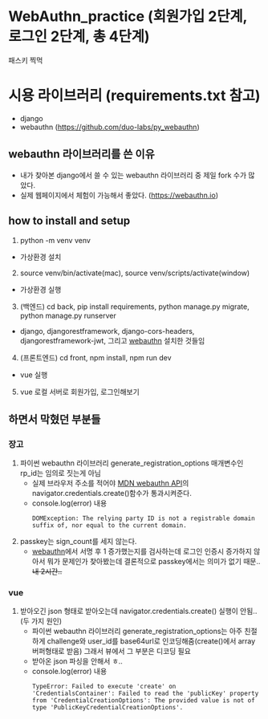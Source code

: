 # WebAuthn_practice (회원가입 2단계, 로그인 2단계, 총 4단계)
패스키 찍먹

# 시용 라이브러리 (requirements.txt 참고)
- django
- webauthn (https://github.com/duo-labs/py_webauthn)

## webauthn 라이브러리를 쓴 이유
- 내가 찾아본 django에서 쓸 수 있는 webauthn 라이브러리 중 제일 fork 수가 많았다.
- 실제 웹페이지에서 체험이 가능해서 좋았다. (https://webauthn.io)

## how to install and setup
1. python -m venv venv
- 가상환경 설치

2. source venv/bin/activate(mac), source venv/scripts/activate(window)
- 가상환경 실행

3. (백엔드) cd back, pip install requirements, python manage.py migrate, python manage.py runserver
  - django, djangorestframework, django-cors-headers, djangorestframework-jwt, 그리고 [webauthn](https://github.com/duo-labs/py_webauthn/tree/master) 설치한 것들임

4. (프론트엔드) cd front, npm install, npm run dev
- vue 실행

5. vue 로컬 서버로 회원가입, 로그인해보기

## 하면서 막혔던 부분들
### 장고
1. 파이썬 webauthn 라이브러리 generate_registration_options 매개변수인 rp_id는 임의로 짓는게 아님
    - 실제 브라우저 주소를 적어야 [MDN webauthn API](https://developer.mozilla.org/en-US/docs/Web/API/Web_Authentication_API#examples)의 navigator.credentials.create()함수가 통과시켜준다. 
    - console.log(error) 내용
      ```
      DOMException: The relying party ID is not a registrable domain suffix of, nor equal to the current domain.
      ```
2. passkey는 sign_count를 세지 않는다.
    - [webauthn](https://github.com/duo-labs/py_webauthn/tree/master)에서 서명 후 1 증가했는지를 검사하는데 로그인 인증시 증가하지 않아서 뭐가 문제인가 찾아봤는데 결론적으로 passkey에서는 의미가 없기 때문..  ~~내 2시간..~~ 

### vue
1. 받아오긴 json 형태로 받아오는데 navigator.credentials.create() 실행이 안됨..(두 가지 원인)
    - 파이썬 webauthn 라이브러리 generate_registration_options는 아주 친절하게 challenge와 user_id를 base64url로 인코딩해줌(create()에서 array버퍼형태로 받음) 그래서 뷰에서 그 부분은 디코딩 필요
    - 받아온 json 파싱을 안해서 ㅎ..
    - console.log(error) 내용
      ```
      TypeError: Failed to execute 'create' on 'CredentialsContainer': Failed to read the 'publicKey' property from 'CredentialCreationOptions': The provided value is not of type 'PublicKeyCredentialCreationOptions'.
      ```
